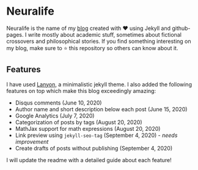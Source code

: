 # Neuralife

Neuralife is the name of my [blog](https://hash-ir.github.io/about/) created with ❤️ using Jekyll and github-pages. I write mostly about academic stuff, sometimes about fictional crossovers and philosophical stories. If you find something interesting on my blog, make sure to ⭐️ this repository so others can know about it. 

## Features
I have used [Lanyon](https://lanyon.getpoole.com/), a minimalistic jekyll theme. I also added the following features on top which make this blog exceedingly amazing: 
* Disqus comments (June 10, 2020)
* Author name and short description below each post (June 15, 2020) 
* Google Analytics (July 7, 2020)
* Categorization of posts by tags (August 20, 2020)
* MathJax support for math expressions (August 20, 2020)
* Link preview using `jekyll-seo-tag` (September 4, 2020) - *needs improvement*
* Create drafts of posts without publishing (September 4, 2020)

I will update the readme with a detailed guide about each feature!
